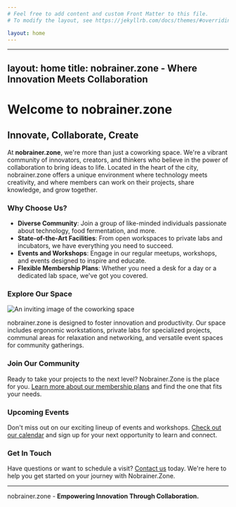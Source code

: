 ```yaml
---
# Feel free to add content and custom Front Matter to this file.
# To modify the layout, see https://jekyllrb.com/docs/themes/#overriding-theme-defaults

layout: home
---
```


---
layout: home
title: nobrainer.zone - Where Innovation Meets Collaboration
---

# Welcome to nobrainer.zone

## Innovate, Collaborate, Create

At **nobrainer.zone**, we're more than just a coworking space. We're a vibrant community of innovators, creators, and thinkers who believe in the power of collaboration to bring ideas to life. Located in the heart of the city, nobrainer.zone offers a unique environment where technology meets creativity, and where members can work on their projects, share knowledge, and grow together.

### Why Choose Us?

- **Diverse Community**: Join a group of like-minded individuals passionate about technology, food fermentation, and more.
- **State-of-the-Art Facilities**: From open workspaces to private labs and incubators, we have everything you need to succeed.
- **Events and Workshops**: Engage in our regular meetups, workshops, and events designed to inspire and educate.
- **Flexible Membership Plans**: Whether you need a desk for a day or a dedicated lab space, we've got you covered.

### Explore Our Space

![An inviting image of the coworking space](#)

nobrainer.zone is designed to foster innovation and productivity. Our space includes ergonomic workstations, private labs for specialized projects, communal areas for relaxation and networking, and versatile event spaces for community gatherings.

### Join Our Community

Ready to take your projects to the next level? Nobrainer.Zone is the place for you. [Learn more about our membership plans](/membership-plans) and find the one that fits your needs.

### Upcoming Events

Don't miss out on our exciting lineup of events and workshops. [Check out our calendar](/events-meetups) and sign up for your next opportunity to learn and connect.

### Get In Touch

Have questions or want to schedule a visit? [Contact us](/contact-us) today. We're here to help you get started on your journey with Nobrainer.Zone.

---

nobrainer.zone - **Empowering Innovation Through Collaboration.**
